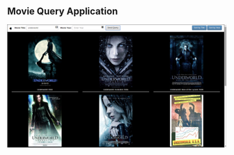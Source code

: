 ## Movie Query Application


![Project Image](https://github.com/Saurabhbnsal/Open-Movie-Database/blob/master/Image/movie_query.png)


